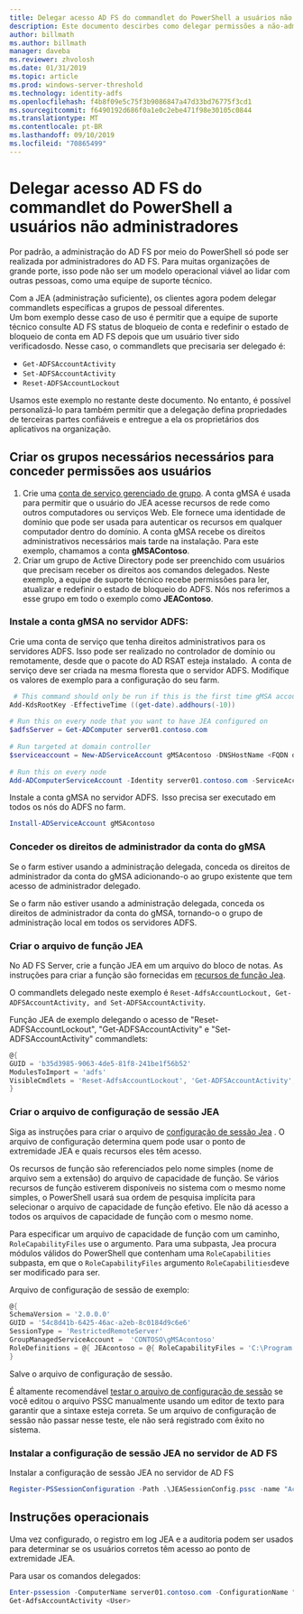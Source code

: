 ```yaml
---
title: Delegar acesso AD FS do commandlet do PowerShell a usuários não administradores
description: Este documento descirbes como delegar permissões a não-administradores para AD FS PowerShell cmdlts.
author: billmath
ms.author: billmath
manager: daveba
ms.reviewer: zhvolosh
ms.date: 01/31/2019
ms.topic: article
ms.prod: windows-server-threshold
ms.technology: identity-adfs
ms.openlocfilehash: f4b8f09e5c75f3b9086847a47d33bd76775f3cd1
ms.sourcegitcommit: f6490192d686f0a1e0c2ebe471f98e30105c0844
ms.translationtype: MT
ms.contentlocale: pt-BR
ms.lasthandoff: 09/10/2019
ms.locfileid: "70865499"
---
```

# <a name="delegate-ad-fs-powershell-commandlet-access-to-non-admin-users"></a>Delegar acesso AD FS do commandlet do PowerShell a usuários não administradores 
Por padrão, a administração do AD FS por meio do PowerShell só pode ser realizada por administradores do AD FS. Para muitas organizações de grande porte, isso pode não ser um modelo operacional viável ao lidar com outras pessoas, como uma equipe de suporte técnico.  

Com a JEA (administração suficiente), os clientes agora podem delegar commandlets específicas a grupos de pessoal diferentes.  
Um bom exemplo desse caso de uso é permitir que a equipe de suporte técnico consulte AD FS status de bloqueio de conta e redefinir o estado de bloqueio de conta em AD FS depois que um usuário tiver sido verificadosdo. Nesse caso, o commandlets que precisaria ser delegado é: 
- `Get-ADFSAccountActivity`
- `Set-ADFSAccountActivity` 
- `Reset-ADFSAccountLockout` 

Usamos este exemplo no restante deste documento. No entanto, é possível personalizá-lo para também permitir que a delegação defina propriedades de terceiras partes confiáveis e entregue a ela os proprietários dos aplicativos na organização.  


##  <a name="create-the-required-groups-necessary-to-grant-users-permissions"></a>Criar os grupos necessários necessários para conceder permissões aos usuários 
1. Crie uma [conta de serviço gerenciado de grupo](https://docs.microsoft.com/windows-server/security/group-managed-service-accounts/group-managed-service-accounts-overview). A conta gMSA é usada para permitir que o usuário do JEA acesse recursos de rede como outros computadores ou serviços Web. Ele fornece uma identidade de domínio que pode ser usada para autenticar os recursos em qualquer computador dentro do domínio. A conta gMSA recebe os direitos administrativos necessários mais tarde na instalação. Para este exemplo, chamamos a conta **gMSAContoso**. 
2. Criar um grupo de Active Directory pode ser preenchido com usuários que precisam receber os direitos aos comandos delegados. Neste exemplo, a equipe de suporte técnico recebe permissões para ler, atualizar e redefinir o estado de bloqueio do ADFS. Nós nos referimos a esse grupo em todo o exemplo como **JEAContoso**. 

### <a name="install-the-gmsa-account-on-the-adfs-server"></a>Instale a conta gMSA no servidor ADFS: 
Crie uma conta de serviço que tenha direitos administrativos para os servidores ADFS. Isso pode ser realizado no controlador de domínio ou remotamente, desde que o pacote do AD RSAT esteja instalado.  A conta de serviço deve ser criada na mesma floresta que o servidor ADFS. Modifique os valores de exemplo para a configuração do seu farm. 

```powershell
 # This command should only be run if this is the first time gMSA accounts are enabled in the forest 
Add-KdsRootKey -EffectiveTime ((get-date).addhours(-10))  
 
# Run this on every node that you want to have JEA configured on  
$adfsServer = Get-ADComputer server01.contoso.com  
 
# Run targeted at domain controller  
$serviceaccount = New-ADServiceAccount gMSAcontoso -DNSHostName <FQDN of the domain containing the KDS key> - PrincipalsAllowedToRetrieveManagedPassword $adfsServer –passthru 
 
# Run this on every node 
Add-ADComputerServiceAccount -Identity server01.contoso.com -ServiceAccount $ServiceAccount 
```

Instale a conta gMSA no servidor ADFS.  Isso precisa ser executado em todos os nós do ADFS no farm. 
 
```powershell
Install-ADServiceAccount gMSAcontoso 
```

### <a name="grant-the-gmsa-account-admin-rights"></a>Conceder os direitos de administrador da conta do gMSA 
Se o farm estiver usando a administração delegada, conceda os direitos de administrador da conta do gMSA adicionando-o ao grupo existente que tem acesso de administrador delegado.  
 
Se o farm não estiver usando a administração delegada, conceda os direitos de administrador da conta do gMSA, tornando-o o grupo de administração local em todos os servidores ADFS. 
 
 
### <a name="create-the-jea-role-file"></a>Criar o arquivo de função JEA 
 
No AD FS Server, crie a função JEA em um arquivo do bloco de notas. As instruções para criar a função são fornecidas em [recursos de função Jea](https://docs.microsoft.com/powershell/jea/role-capabilities). 
 
O commandlets delegado neste exemplo é `Reset-AdfsAccountLockout, Get-ADFSAccountActivity, and Set-ADFSAccountActivity`. 

Função JEA de exemplo delegando o acesso de "Reset-ADFSAccountLockout", "Get-ADFSAccountActivity" e "Set-ADFSAccountActivity" commandlets:

```powershell
@{
GUID = 'b35d3985-9063-4de5-81f8-241be1f56b52'
ModulesToImport = 'adfs'
VisibleCmdlets = 'Reset-AdfsAccountLockout', 'Get-ADFSAccountActivity', 'Set-ADFSAccountActivity'
}
```


### <a name="create-the-jea-session-configuration-file"></a>Criar o arquivo de configuração de sessão JEA 
Siga as instruções para criar o arquivo de [configuração de sessão Jea](https://docs.microsoft.com/powershell/jea/session-configurations) . O arquivo de configuração determina quem pode usar o ponto de extremidade JEA e quais recursos eles têm acesso. 

Os recursos de função são referenciados pelo nome simples (nome de arquivo sem a extensão) do arquivo de capacidade de função. Se vários recursos de função estiverem disponíveis no sistema com o mesmo nome simples, o PowerShell usará sua ordem de pesquisa implícita para selecionar o arquivo de capacidade de função efetivo. Ele não dá acesso a todos os arquivos de capacidade de função com o mesmo nome. 

Para especificar um arquivo de capacidade de função com um caminho, `RoleCapabilityFiles` use o argumento. Para uma subpasta, Jea procura módulos válidos do PowerShell que contenham uma `RoleCapabilities` subpasta, em que o `RoleCapabilityFiles` argumento `RoleCapabilities`deve ser modificado para ser. 

Arquivo de configuração de sessão de exemplo: 

```powershell
@{
SchemaVersion = '2.0.0.0'
GUID = '54c8d41b-6425-46ac-a2eb-8c0184d9c6e6'
SessionType = 'RestrictedRemoteServer'
GroupManagedServiceAccount =  'CONTOSO\gMSAcontoso'
RoleDefinitions = @{ JEAcontoso = @{ RoleCapabilityFiles = 'C:\Program Files\WindowsPowershell\Modules\AccountActivityJEA\RoleCapabilities\JEAAccountActivityResetRole.psrc' } }
}
```

Salve o arquivo de configuração de sessão. 
 
É altamente recomendável [testar o arquivo de configuração de sessão](https://docs.microsoft.com/powershell/module/Microsoft.PowerShell.Core/Test-PSSessionConfigurationFile?view=powershell-5.1) se você editou o arquivo PSSC manualmente usando um editor de texto para garantir que a sintaxe esteja correta. Se um arquivo de configuração de sessão não passar nesse teste, ele não será registrado com êxito no sistema.  
 
### <a name="install-the-jea-session-configuration-on-the-ad-fs-server"></a>Instalar a configuração de sessão JEA no servidor de AD FS 

Instalar a configuração de sessão JEA no servidor de AD FS 
 
```powershell
Register-PSSessionConfiguration -Path .\JEASessionConfig.pssc -name "AccountActivityAdministration" -force
``` 
## <a name="operational-instructions"></a>Instruções operacionais 
Uma vez configurado, o registro em log JEA e a auditoria podem ser usados para determinar se os usuários corretos têm acesso ao ponto de extremidade JEA. 

Para usar os comandos delegados: 

```powershell
Enter-pssession -ComputerName server01.contoso.com -ConfigurationName "AccountActivityAdministration" -Credential <User Using JEA> 
Get-AdfsAccountActivity <User> 


```
